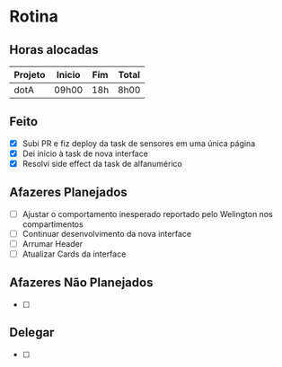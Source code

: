 # Rotina

## Horas alocadas

Projeto | Inicio | Fim | Total
--------|-------|-------|------
dotA    | 09h00 | 18h | 8h00

## Feito

- [x] Subi PR e fiz deploy da task de sensores em uma única página
- [x] Dei início à task de nova interface
- [x] Resolvi side effect da task de alfanumérico

## Afazeres Planejados

- [ ] Ajustar o comportamento inesperado reportado pelo Welington nos compartimentos
- [ ] Continuar desenvolvimento da nova interface
- [ ] Arrumar Header
- [ ] Atualizar Cards da interface

## Afazeres Não Planejados

- [ ] 

## Delegar

- [ ] 

<!--stackedit_data:
eyJoaXN0b3J5IjpbMTI3NTc5NjY4LDI3MTgxMDE5NywxMzA2ND
gxMjcxLC0xMjg5MzkwNDQ3LDE4NjQwNDU2OTYsLTM0MzkwMDQw
MCwxMjk0MjY0MjY0LC0xMzg5OTEyMDg1LC0xMzQyMjA1MDg5LC
04MDUzODkyMTUsMTEwNjc5NjkzMSw3ODExNDkzMiwtMTE3MDIw
ODgxMywtMTk4ODc1OTUxNCw5MDM3Mzc1NTgsLTgzMTY0MDI2MS
wxOTg5ODk2MjM1LDE0NDkzNTU1MCwtMTQ5MTM1MzY1MCw1MTcy
NDcwNjJdfQ==
-->